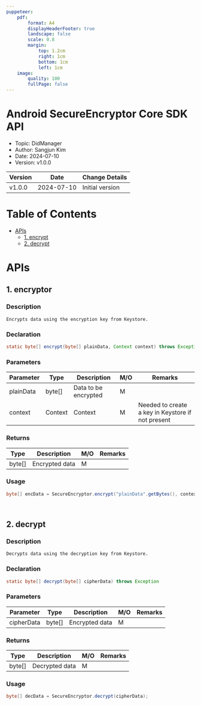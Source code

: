 ```yaml
---
puppeteer:
    pdf:
        format: A4
        displayHeaderFooter: true
        landscape: false
        scale: 0.8
        margin:
            top: 1.2cm
            right: 1cm
            bottom: 1cm
            left: 1cm
    image:
        quality: 100
        fullPage: false
---
```


Android SecureEncryptor Core SDK API
==

- Topic: DidManager
- Author: Sangjun Kim
- Date: 2024-07-10
- Version: v1.0.0

| Version | Date       | Change Details            |
| ------- | ---------- | ------------------------- |
| v1.0.0  | 2024-07-10 | Initial version           |


<div style="page-break-after: always;"></div>

# Table of Contents
- [APIs](#api-list)
    - [1. encrypt](#1-encrypt)
    - [2. decrypt](#2-decrypt)

# APIs
## 1. encryptor

### Description
`Encrypts data using the encryption key from Keystore.`

### Declaration

```java
static byte[] encrypt(byte[] plainData, Context context) throws Exception
```

### Parameters

| Parameter | Type   | Description                | **M/O** | **Remarks** |
|-----------|--------|----------------------------|---------|-------------|
| plainData | byte[] | Data to be encrypted       | M       |             |
| context   | Context| Context                    | M       | Needed to create a key in Keystore if not present |

### Returns

| Type   | Description           | **M/O** | **Remarks** |
|--------|-----------------------|---------|-------------|
| byte[] | Encrypted data        | M       |             |


### Usage
```java
byte[] encData = SecureEncryptor.encrypt("plainData".getBytes(), context);
```

<br>

## 2. decrypt

### Description
`Decrypts data using the decryption key from Keystore.`

### Declaration

```java
static byte[] decrypt(byte[] cipherData) throws Exception
```

### Parameters

| Parameter  | Type   | Description      | **M/O** | **Remarks** |
|------------|--------|------------------|---------|-------------|
| cipherData | byte[] | Encrypted data   | M       |             |

### Returns

| Type   | Description         | **M/O** | **Remarks** |
|--------|---------------------|---------|-------------|
| byte[] | Decrypted data      | M       |             |



### Usage
```java
byte[] decData = SecureEncryptor.decrypt(cipherData);
```

<br>